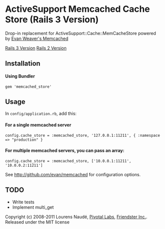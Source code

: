 # ActiveSupport Memcached Cache Store (Rails 3 Version)
Drop-in replacement for ActiveSupport::Cache::MemCacheStore powered by [Evan Weaver's Memcached](http://github.com/evan/memcached)
 
[Rails 3 Version](https://github.com/sportstech/memcached_store)
[Rails 2 Version](https://github.com/sportstech/memcached_store/tree/rails_2)

## Installation

#### Using Bundler

    gem 'memcached_store'

## Usage
In `config/application.rb`, add this:

#### For a single memcached server

    config.cache_store = :memcached_store, '127.0.0.1:11211', { :namespace => "production" }

#### For multiple memcached servers, you can pass an array:

    config.cache_store = :memcached_store, ['10.0.0.1:11211', '10.0.0.2:11211']

See http://github.com/evan/memcached for configuration options.

## TODO

* Write tests
* Implement multi_get

Copyright (c) 2008-2011 Lourens Naudé, [Pivotal Labs](http://pivotallabs.com), [Friendster Inc.](http://friendster.com). Released under the MIT license
